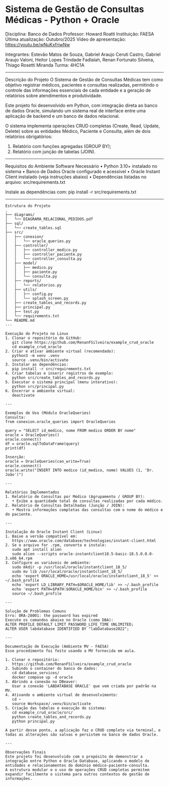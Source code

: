 # Sistema de Gestão de Consultas Médicas - Python + Oracle
Disciplina: Banco de Dados
Professor: Howard Roatti
Instituição: FAESA
Última atualização: Outubro/2025
Vídeo de apresentação: https://youtu.be/wNuKxfriwNw

Integrantes:
Estevão Matos de Souza, Gabriel Araujo Ceruti Castro, Gabriel Araujo Valoni,
Heitor Lopes Trindade Fadlalah, Renan Fortunato Silveira, Thiago Rosetti Miranda
Turma: 4HC1A

---

Descrição do Projeto
O Sistema de Gestão de Consultas Médicas tem como objetivo registrar médicos, pacientes e consultas realizadas, permitindo o controle das informações essenciais de cada entidade e a geração de relatórios sobre atendimentos e produtividade.

Este projeto foi desenvolvido em Python, com integração direta ao banco de dados Oracle, simulando um sistema real de interface entre uma aplicação de backend e um banco de dados relacional.

O sistema implementa operações CRUD completas (Create, Read, Update, Delete) sobre as entidades Médico, Paciente e Consulta, além de dois relatórios obrigatórios:
1. Relatório com funções agregadas (GROUP BY);
2. Relatório com junção de tabelas (JOIN).

---

Requisitos do Ambiente
Software Necessário
• Python 3.10+ instalado no sistema
• Banco de Dados Oracle configurado e acessível
• Oracle Instant Client instalado (veja instruções abaixo)
• Dependências listadas no arquivo: src/requirements.txt

Instale as dependências com:
pip install -r src/requirements.txt

---
```text
Estrutura do Projeto
.
├── diagrams/
│   └── DIAGRAMA_RELACIONAL_PEDIDOS.pdf
├── sql/
│   └── create_tables.sql
├── src/
│   ├── conexion/
│   │   └── oracle_queries.py
│   ├── controller/
│   │   ├── controller_medico.py
│   │   ├── controller_paciente.py
│   │   └── controller_consulta.py
│   ├── model/
│   │   ├── medico.py
│   │   ├── paciente.py
│   │   └── consulta.py
│   ├── reports/
│   │   └── relatorios.py
│   ├── utils/
│   │   ├── config.py
│   │   └── splash_screen.py
│   ├── create_tables_and_records.py
│   ├── principal.py
│   ├── test.py
│   └── requirements.txt
└── README.md
---

Execução do Projeto no Linux
1. Clonar o repositório do GitHub:
   git clone https://github.com/RenanFSilveira/example_crud_oracle
   cd example_crud_oracle
2. Criar e ativar ambiente virtual (recomendado):
   python3 -m venv .venv
   source .venv/bin/activate
3. Instalar as dependências:
   pip install -r src/requirements.txt
4. Criar tabelas e inserir registros de exemplo:
   python src/create_tables_and_records.py
5. Executar o sistema principal (menu interativo):
   python src/principal.py
6. Encerrar o ambiente virtual:
   deactivate

---

Exemplos de Uso (Módulo OracleQueries)
Consulta:
from conexion.oracle_queries import OracleQueries

query = "SELECT id_medico, nome FROM medico ORDER BY nome"
oracle = OracleQueries()
oracle.connect()
df = oracle.sqlToDataFrame(query)
print(df)

Inserção:
oracle = OracleQueries(can_write=True)
oracle.connect()
oracle.write("INSERT INTO medico (id_medico, nome) VALUES (1, 'Dr. João')")

---

Relatórios Implementados
1. Relatório de Consultas por Médico (Agrupamento / GROUP BY):
   • Exibe a quantidade total de consultas realizadas por cada médico.
2. Relatório de Consultas Detalhadas (Junção / JOIN):
   • Mostra informações completas das consultas com o nome do médico e do paciente.

---

Instalação do Oracle Instant Client (Linux)
1. Baixe a versão compatível em:
   https://www.oracle.com/database/technologies/instant-client.html
2. Se o arquivo for .rpm, converta e instale:
   sudo apt install alien
   sudo alien --scripts oracle-instantclient18.5-basic-18.5.0.0.0-3.x86_64.rpm
3. Configure as variáveis de ambiente:
   sudo mkdir -p /usr/local/oracle/instantclient_18_5/
   sudo mv lib /usr/local/oracle/instantclient_18_5/
   echo 'export ORACLE_HOME=/usr/local/oracle/instantclient_18_5' >> ~/.bash_profile
   echo 'export LD_LIBRARY_PATH=$ORACLE_HOME/lib' >> ~/.bash_profile
   echo 'export PATH=$PATH:$ORACLE_HOME/bin' >> ~/.bash_profile
   source ~/.bash_profile

---

Solução de Problemas Comuns
Erro: ORA-28001: the password has expired
Execute os comandos abaixo no Oracle (como DBA):
ALTER PROFILE DEFAULT LIMIT PASSWORD_LIFE_TIME UNLIMITED;
ALTER USER labdatabase IDENTIFIED BY "labDatabase2022";

---

Documentação de Execução (Ambiente MV - FAESA)
Esse procedimento foi feito usando a MV fornecida em aula.

1. Clonar o repositório:
   https://github.com/RenanFSilveira/example_crud_oracle
2. Subindo o container do banco de dados:
   cd database_services/
   docker compose up -d oracle
3. Abrindo a conexão no DBeaver:
   Usar a conexão 'LABDATABASE ORACLE' que vem criada por padrão na MV.
4. Ativando o ambiente virtual de desenvolvimento:
   cd ~
   source Workspace/.venv/bin/activate
5. Criação das tabelas e execução do sistema:
   cd example_crud_oracle/src/
   python create_tables_and_records.py
   python principal.py

A partir desse ponto, a aplicação faz o CRUD completo via terminal, e todas as alterações são salvas e persistem no banco de dados Oracle.

---

Observações Finais
Este projeto foi desenvolvido com o propósito de demonstrar a integração entre Python e Oracle Database, aplicando o modelo de entidades e relacionamentos do domínio médico-paciente-consulta.
A estrutura modular e o uso de operações CRUD completas permitem expandir facilmente o sistema para outros contextos de gestão de informações.
